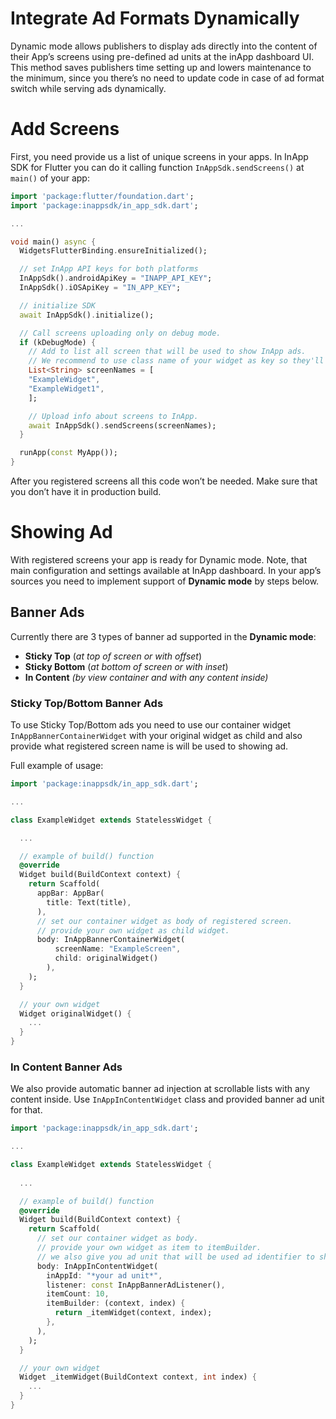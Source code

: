 # Integrate Ad Formats Dynamically

Dynamic mode allows publishers to display ads directly into the content of their App’s screens using pre-defined ad units at the inApp dashboard UI. This method saves publishers time setting up and lowers maintenance to the minimum, since you there’s no need to update code in case of ad format switch while serving ads dynamically.

# Add Screens

First, you need provide us a list of unique screens in your apps. In InApp SDK for Flutter you can do it calling function `InAppSdk.sendScreens()` at `main()` of your app:

```dart
import 'package:flutter/foundation.dart';
import 'package:inappsdk/in_app_sdk.dart';

...

void main() async {
  WidgetsFlutterBinding.ensureInitialized();

  // set InApp API keys for both platforms
  InAppSdk().androidApiKey = "INAPP_API_KEY";
  InAppSdk().iOSApiKey = "IN_APP_KEY";

  // initialize SDK
  await InAppSdk().initialize();

  // Call screens uploading only on debug mode.
  if (kDebugMode) {
    // Add to list all screen that will be used to show InApp ads.
    // We recommend to use class name of your widget as key so they'll be unique.
    List<String> screenNames = [
    "ExampleWidget",
    "ExampleWidget1",
    ];

    // Upload info about screens to InApp.
    await InAppSdk().sendScreens(screenNames);
  }

  runApp(const MyApp());
}
```

After you registered screens all this code won’t be needed. Make sure that you don’t have it in production build.

# Showing Ad

With registered screens your app is ready for Dynamic mode. Note, that main configuration and settings available at InApp dashboard. In your app’s sources you need to implement support of **Dynamic mode** by steps below.

## Banner Ads

Currently there are 3 types of banner ad supported in the **Dynamic mode**: 

- **Sticky Top** (*at top of screen or with offset*)
- **Sticky Bottom** (*at bottom of screen or with inset*)
- **In Content** *(by view container and with any content inside)*

### Sticky Top/Bottom Banner Ads

To use Sticky Top/Bottom ads you need to use our container widget `InAppBannerContainerWidget` with your original widget as child and also provide what registered screen name is will be used to showing ad.

Full example of usage:

```dart
import 'package:inappsdk/in_app_sdk.dart';

...

class ExampleWidget extends StatelessWidget {

  ...

  // example of build() function
  @override
  Widget build(BuildContext context) {
    return Scaffold(
      appBar: AppBar(
        title: Text(title),
      ),
      // set our container widget as body of registered screen.
      // provide your own widget as child widget.
      body: InAppBannerContainerWidget(
          screenName: "ExampleScreen",
          child: originalWidget()
        ),
    );
  }

  // your own widget
  Widget originalWidget() {
    ...
  }
}
```

### In Content Banner Ads

We also provide automatic banner ad injection at scrollable lists with any content inside. Use `InAppInContentWidget` class and provided banner ad unit for that.

```dart
import 'package:inappsdk/in_app_sdk.dart';

...

class ExampleWidget extends StatelessWidget {
  
  ...

  // example of build() function
  @override
  Widget build(BuildContext context) {
    return Scaffold(
      // set our container widget as body.
      // provide your own widget as item to itemBuilder.
      // we also give you ad unit that will be used ad identifier to show ad within.
      body: InAppInContentWidget(
        inAppId: "*your ad unit*",
        listener: const InAppBannerAdListener(),
        itemCount: 10,
        itemBuilder: (context, index) {
          return _itemWidget(context, index);
        },
      ),
    );
  }

  // your own widget
  Widget _itemWidget(BuildContext context, int index) {
    ...
  }
}
```